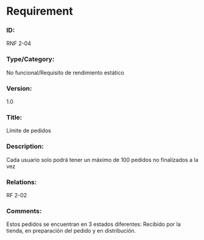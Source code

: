 # Requirement

### ID:

RNF 2-04

### Type/Category:

No funcional/Requisito de rendimiento estático 

### Version:

1.0

### Title:

Límite de pedidos

### Description:

Cada usuario solo podrá tener un máximo de 100 pedidos no finalizados a la vez

### Relations:
RF 2-02

### Comments:

Estos pedidos se encuentran en 3 estados diferentes: Recibido por la tienda, en preparación del pedido y en distribución.
